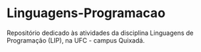 # Linguagens-Programacao
Repositório dedicado às atividades da disciplina Linguagens de Programação (LIP), na UFC - campus Quixadá.
